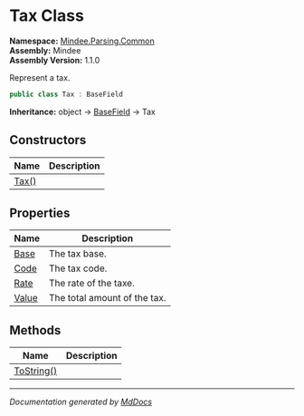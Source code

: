 ﻿<!--  
  <auto-generated>   
    The contents of this file were generated by a tool.  
    Changes to this file may be list if the file is regenerated  
  </auto-generated>   
-->

# Tax Class

**Namespace:** [Mindee.Parsing.Common](../index.md)  
**Assembly:** Mindee  
**Assembly Version:** 1.1.0

Represent a tax.

```csharp
public class Tax : BaseField
```

**Inheritance:** object → [BaseField](../BaseField/index.md) → Tax

## Constructors

| Name                           | Description |
| ------------------------------ | ----------- |
| [Tax()](constructors/index.md) |             |

## Properties

| Name                         | Description                  |
| ---------------------------- | ---------------------------- |
| [Base](properties/Base.md)   | The tax base.                |
| [Code](properties/Code.md)   | The tax code.                |
| [Rate](properties/Rate.md)   | The rate of the taxe.        |
| [Value](properties/Value.md) | The total amount of the tax. |

## Methods

| Name                              | Description |
| --------------------------------- | ----------- |
| [ToString()](methods/ToString.md) |             |

___

*Documentation generated by [MdDocs](https://github.com/ap0llo/mddocs)*
